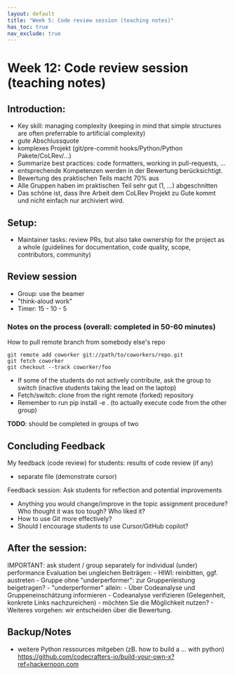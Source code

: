 ```yaml
---
layout: default
title: "Week 5: Code review session (teaching notes)"
has_toc: true
nav_exclude: true
---
```


# Week 12: Code review session (teaching notes)

## Introduction:

- Key skill: managing complexity (keeping in mind that simple structures are often preferrable to artificial complexity)
- gute Abschlussquote
- komplexes Projekt (git/pre-commit hooks/Python/Python Pakete/CoLRev/...)
- Summarize best practices: code formatters, working in pull-requests, ...
- entsprechende Kompetenzen werden in der Bewertung berücksichtigt.
- Bewertung des praktischen Teils macht 70% aus
- Alle Gruppen haben im praktischen Teil sehr gut (1, ...) abgeschnitten
- Das schöne ist, dass Ihre Arbeit dem CoLRev Projekt zu Gute kommt und nicht einfach nur archiviert wird.

## Setup:

- Maintainer tasks: review PRs, but also take ownership for the project as a whole (guidelines for documentation, code quality, scope, contributors, community)

## Review session

- Group: use the beamer
- "think-aloud work"
- Timer: 15 - 10 - 5

### Notes on the process (overall: completed in 50-60 minutes)

How to pull remote branch from somebody else's repo

```
git remote add coworker git://path/to/coworkers/repo.git
git fetch coworker
git checkout --track coworker/foo
```

- If some of the students do not actively contribute, ask the group to switch (inactive students taking the lead on the laptop)
- Fetch/switch: clone from the right remote (forked) repository
- Remember to run pip install -e . (to actually execute code from the other group)

**TODO**: should be completed in groups of two

## Concluding Feedback

My feedback (code review) for students: results of code review (if any)
- separate file (demonstrate cursor)

Feedback session: Ask students for reflection and potential improvements

- Anything you would change/improve in the topic assignment procedure? Who thought it was too tough? Who liked it?
- How to use Git more effectively?
- Should I encourage students to use Cursor/GitHub copilot?



## After the session:

IMPORTANT: ask student / group separately for individual (under) performance
	Evaluation bei ungleichen Beiträgen:
	- HIWI: reinbitten, ggf. austreten
	- Gruppe ohne "underperformer": zur Gruppenleistung beigetragen?
	- "underperformer" allein:
		- Über Codeanalyse und Gruppeneinschätzung informieren
		- Codeanalyse verifizieren (Gelegenheit, konkrete Links nachzureichen) - möchten Sie die Möglichkeit nutzen?
		- Weiteres vorgehen: wir entscheiden über die Bewertung.


## Backup/Notes

- weitere Python ressources mitgeben (zB. how to build a ... with python) https://github.com/codecrafters-io/build-your-own-x?ref=hackernoon.com

